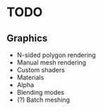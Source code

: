 # TODO
## Graphics
- N-sided polygon rendering
- Manual mesh rendering
- Custom shaders
- Materials
- Alpha
- Blending modes
- (?) Batch meshing